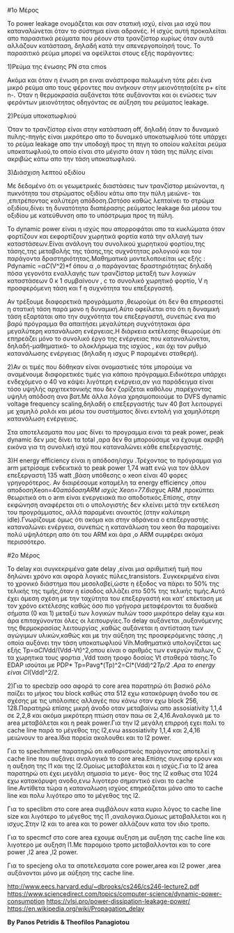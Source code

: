 #1o Μέρος

Το power leakage ονομάζεται και σαν στατική ισχύ, είναι μια ισχύ που καταναλώνεται όταν το σύστημα  είναι αδρανές.
Η ισχύς αυτή  προκαλείται απο παρασιτικά ρεύματα που ρέουν στα τρανζίστορ  κυρίως όταν αυτά αλλάζουν κατάσταση,
δηλαδή κατά την απενεργοποίησή τους. Το παρασιτικό ρεύμα μπορεί να οφείλεται στους εξής παράγοντες:

1)Ρεύμα της ένωσης PN στα cmos

Aκόμα και όταν η ένωση pn ειναι ανάστροφα πολωμένη τότε ρέει ένα μικρό ρεύμα απο τους φέροντες που ανήκουν στην μειονότητα(είτε 
p+ είτε n-. Όταν η θερμοκρασία αυξάνεται τότε αυξάνονται και οι ενώσεις των φερόντων μειονότητας οδηγόντας σε αύξηση του ρεύματος
leakage.

2)Ρεύμα υποκατωφλιού

Όταν το τρανζίστορ είναι στην κατάσταση  off, δηλαδή όταν το δυναμικό πυλης-πηγής είναι μικρότερο απο το δυναμικό υποκατωφλιού
τότε υπάρχει το ρεύμα leakage απο την υποδοχή προς τη πηγη το οποίου καλείται ρεύμα υποκατωφλιού,το οποίο είναι στο μέγιστο όταν
η τάση της πύλης είναι ακριβώς κάτω απο την τάση υποκατωφλιού.

3)Διάσχιση λεπτού οξιδίου

Με δεδομένο ότι οι γεωμετρικές διαστάσεις των τρανζίστορ μειώνονται, η πυκνότητα του στρώματος οξιδίου κάτω απο την πύλη μειώνε-
ται ,επιτρέποντας καλύτερη απόδοση.Ωστόσο καθώς λεπταίνει το στρώμα οξιδίου,δίνει τη δυνατότητα διαπέρασης ρεύματος leakage δια
μέσου του οξιδίου με κατεύθυνση απο το υπόστρωμα προς τη πύλη.

Το dynamic power είναι η ισχύς που απορροφάται απο τα κυκλώματα όταν φορτίζουν και εκφορτίζουν χωρητικά φορτία κατά την αλλαγή 
των καταστάσεων.Είναι ανάλογη του συνολικού χωρητικού φορτίου,της τάσης,της μεταβολής της τάσης,της συχνότητας  ρολογιού και του
παράγοντα δραστηριότητας.Μαθηματικά μοντελοποιείται ως εξής : Pdynamic =α*C*(V^2)*f  όπου α ,ο παράγοντας δραστηριότητας δηλαδή
πόσα γεγονότα εναλλαγής των τρανζίστορ  μεταξή των λογικών καταστάσεων 0 κ 1 συμβαίνουν , c το συνολικό χωρητικό φορτίο, V η 
προσφερόμενη τάση και f η συχνότητα του επεξεργαστή.

Αν τρέξουμε διαφορετικά προγράμματα ,θεωρούμε ότι δεν θα επηρεαστεί η στατική τάση παρά μονο η δυναμική.Αύτο οφείλεται στο 
ότι η δυναμική τάση εξαρτάται απο την συχνότητα του επεξεργαστή, συνεπώς ενα πιο βαρύ πρόγραμμα θα απαιτήσει  μεγαλύτερη 
συχνότητακαι άρα μεγαλύτερη κατανάλωση ενέργειας.Η διάρκεια εκτέλεσης θεωρούμε ότι επηρεάζει μόνο το συνολικό έργο  της 
ενέργειας που καταναλώνεται, δηλαδή-μαθηματικά- το ολοκλήρωμα της ισχύος , και όχι τον ρυθμό κατανάλωσης ενέργειας (δηλαδη η 
ισχυς P παραμένει σταθερή).

2)Αν οι τιμές που δόθηκαν είναι ονομαστικές τότε μπορούμε να αναμένουμε διαφορετικές τιμές για κάποιο πρόγραμμα.Ειδικότερα
υπάρχει ενδεχόμενο ο 40 να κάψει λιγότερη ενέργεια,αν για παράδειγμα είναι τόσο υψηλής αρχιτεκτονικής που δεν ζορίζεται καθόλου
,παρέχοντας υψηλή απόδοση ανα βατ.Με άλλα λόγια χρησιμοποιούμε το DVFS dynamic voltage frequency scaling,δηλαδή ο επεξεργαστής των 40 βατ λειτουργεί με χαμηλό ρολόι και μέσω  του συστήματος δίνει εντολή για χαμηλότερη κατανάλωση ενέργειας.

Στα αποτελεσματα που μας δίνει το προγραμμα ειναι τα peak power, peak dynamic δεν μας δίνει τα total ,αρα δεν θα μπορούσαμε
να έχουμε ακριβή εικόνα για τη συνολική ισχύ που καταναλώνει κάθε επεξεργαστής.

3)Η energy efficiency είναι η απόδοση/ισχυ .Τρέχοντας το πρόγραμμα για arm μετρίσαμε ενδεικτικά  το peak power  1,74 watt
ενώ για τον άλλον επεξεργαστή 135 watt ,βάση υπόθεσης ο xeon είναι 40 φορες γρηγορότερος. Αν διαιρέσουμε καταμέλη  τα energy
efficiency ,οπου αποδοσηXeon=40*απόδοσηARM  ισχύς Xeon=77.6*ισχυς ARM ,προκύπτει  θεωριτικά οτι ο  arm  είναι ενεργειακά πιο
αποδοτικός.Επίσης, στην εκφώνηση αναφέρεται οτι ο υπολογιστής δεν κλείνει μετά την εκτέλεση του προγράμματος,
αλλά παραμένει ανοικτός (στην καλύτερη idle).Γνωρίζουμε όμως ότι ακόμα και στην αδράνεια ο επεξεργαστής καταναλώνει ενέργεια,
συνεπώς η κατανάλωση του xeon θα παραμείνει πολύ υψηλότερη απο ότι του ARM και άρα ,ο ΑRM  συμφέρει ακόμα περισσότερο.


#2ο Μέρος

Το delay και συγκεκριμένα gate delay ,είναι μια αριθμιτική τιμή που δηλώνει χρόνο και αφορά λογικές πύλες,transistors.
Συγκεκριμένα είναι το χρονικό διάστημα που μεσολαβεί,ώστε η έξοδος να πάρει το 50% της τελικής της τιμής,όταν η είσοδος αλλάζει στο 50% της τελικής τιμής.Αυτό έχει άμεση σχέση με την ταχύτητα του επεξεργαστή και κατ' επέκταση με τον χρόνο εκτέλεσης 
καθώς όσο πιο γρήγορα μεταφέρονται τα δυαδικά σήματα (0 και 1) μεταξύ των λογικών πυλών τοσο μικρότερο delay εχω και άρα
επιταχύνονται όλες οι λειτουργίες.Το delay αυξάνεται ,αυξανόμενης της θερμοκρασίας λειτουργίας ,καθώς αυξάνεται η αντίσταση
των αγώγιμων υλικών,καθώς και με την αύξηση της προσφερόμενης τάσης ,η οποία αυξάνει την τάση υποκατωφλιού Vih.Μαθηματικά
υπολογίζεται ως εξής Tp=α*Cl*Vdd/(Vdd-Vt)^2,οπου είναι ο αριθμός των ενεργών πυλων, C τα χωρητικα τους φορτια ,Vdd ταση τροφο
δοσίας  Vt σταθερά τάσης.Το EDΑP  ισούται με  PDP* Tp=Pavg*(Tp)^2=Cl*(Vdd)^2*Tp/2 .Aρα το energy είναι Cl*(Vdd)^2/2.


2)Για το specbzip οσο αφορά το core area παρατηρώ ότι βασικό ρόλο παίζει το μήκος του block καθώς στα 512 εχω  κατακόρυφη
άνοδο του σε σχέσης με τις υπόλοιπες αλλαγές που κάνω οταν εχω block 256, 128.Παρατηρώ επίσης μικρή άνοδο οταν μεταβαίνω
απο assosiativity 1,1,4 σε 2,2,8 και ακόμα μικρότερη πτώση οταν παω σε 2,4,16.Αναλογικά με το  area μεταβάλεται και η peak
power.Για την l2 μεγάλη επιρροή εχει παλι το cache line παρά το μέγεθος της l2,ενω assosiativity 1,1,4 και  2,4,16 μειώνουν
το area.Ιδια πορεία ακολουθει και το l2 power.

Για το spechmmer παρατηρώ οτι καθοριστικός παράγοντας αποτελεί η cache line που αυξάνει αναλογικά το core area.Επίσης συνεισφ
ερουν και η αυξηση  της l1 και της l2.Ομοίως μεταβάλεται και η ισχύς.Για το l2 area παρατηρώ οτι έχει μεγάλη σημασία το μεγε-
θος της l2 καθως στα 1024 εχω κατακόρυφη ανοδο,ενω λιγοτερο σημαντικό είναι το cache line.Αντίθετα τώρα η καταναλωση ισχύος
επηρεάζεται μόνο απο το  cache line και πολυ λιγότερο απο το μέγεθος της l2.

Για το speclibm στο core area συμβάλουν κατα κυριο λόγος το cache line size και λιγότερο το μέγεθος της l1 ,αναλογικα.Ομοιως
μεταβαλλεται και η ισχυς.Στην l2 και το area και το power αλλάζουν κατα τον ιδιο τροπο.


Για το specmcf  στο core area εχουμε αυξηση με αυξηση της cache line και λιγοτερο με αυξηση l1.Με παρομοιο τροπο 
μεταβαλλονται και το core power ,l2 area ,l2 power.

Για το specjeng  ολα τα αποτελεσματα core power,area και l2 power ,area  αυξάνονται  μόνο με αύξηση της cache line.



http://www.eecs.harvard.edu/~dbrooks/cs246/cs246-lecture2.pdf
https://www.sciencedirect.com/topics/computer-science/dynamic-power-consumption
https://vlsi.pro/power-dissipation-leakage-power/
https://en.wikipedia.org/wiki/Propagation_delay


__By Panos Petridis & Theofilos Panagiotou__
